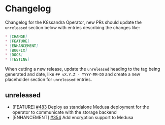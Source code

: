# Changelog

Changelog for the K8ssandra Operator, new PRs should update the `unreleased` section below with entries describing the changes like:

```markdown
* [CHANGE]
* [FEATURE]
* [ENHANCEMENT]
* [BUGFIX]
* [DOCS]
* [TESTING]
```

When cutting a new release, update the `unreleased` heading to the tag being generated and date, like `## vX.Y.Z - YYYY-MM-DD` and create a new placeholder section for  `unreleased` entries.

## unreleased

* [FEATURE] [#483](https://github.com/k8ssandra/k8ssandra-operator/issues/483) Deploy as standalone Medusa deployment for the operator to communicate with the storage backend
* [ENHANCEMENT] [#354](https://github.com/k8ssandra/k8ssandra-operator/issues/354) Add encryption support to Medusa
